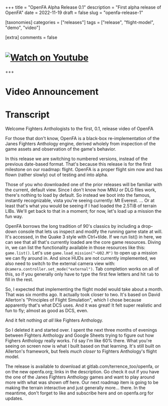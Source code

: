 +++
title = "OpenFA Alpha Release 0.1"
description = "First alpha release of OpenFA"
date = 2022-11-19
draft = false
slug = "openfa-release-1"

[taxonomies]
categories = ["releases"]
tags = ["release", "flight-model", "demo", "video"]

[extra]
comments = false
# [![Watch on Youtube](http://i3.ytimg.com/vi/2B49ljE7pGM/hqdefault.jpg)](https://www.youtube.com/watch?v=2B49ljE7pGM)
+++

# Video Announcement

# Transcript

Welcome Fighters Anthologists to the first, 0.1, release video of OpenFA

For those that don't know, OpenFA is a black-box re-implementation of the Janes
Fighters Anthology engine, derived wholely from inspection of the game assets and
observation of the game's behavior.

In this release we are switching to numbered versions, instead of the previous
date-based format. That's because this release is for the first milestone on our
roadmap: flight. OpenFA is a proper flight sim now and has flown (rather slowly)
out of testing and into alpha.

Those of you who downloaded one of the prior releases will be familiar with the
current, default view. Since I don't know how MNU or DLG files work, there's
nothing to load by default. So instead we boot into the famous, instantly
recognizable, vista you're seeing currently: Mt Everest. ... Or at least that's
what you would be seeing if I had loaded the 2.5TiB of terrain LIBs. We'll get
back to that in a moment; for now, let's load up a mission the fun way.

OpenFA borrows the long tradition of 90's classics by including a drop-down
console that lets us inspect and modify the running game state at will.  It's
accessed, in the Quake 3 style with Ctrl+tilde.  If we run list() in here, we
can see that all that's currently loaded are the core game resources. Diving in,
we can list the functionality available in those resources like this:
`game.list()`. Let's use `game.load_mission("~U02.M")` to open up a mission we
can fly around in. And since HUDs are not currently implemented, we also need to
switch to the external camera view with: `@camera.controller.set_mode("external")`.
Tab completion works on all of this, so if you generally only have to type the
first few letters and hit `tab` to fill in the rest.

So, I expected that implementing the flight model would take about a month. That
was six months ago. It actually took closer to two. It's based on
David Allerton's "Principles of Flight Simulation", which I chose because
apparently that's what DCS uses. And it was great! It felt super realistic and
fun to fly; almost as good as DCS, even.

And it felt nothing _at all_ like Fighters Anthology.

So I deleted it and started over. I spent the next three months of evenings
between Fighters Anthology and Google Sheets trying to figure out how Fighers
Anthology really works. I'd say I'm like 60% there. What you're seeing on screen
now is what I built based on that learning. It's still built on Allerton's
framework, but feels _much closer_ to Fighters Anthology's flight model.

The release is available to download at gitlab.com/terrence_too/openfa, or on
the new openfa.org; links in the description. Go check it out if you have the
one of the Janes Fighters Anthology games and want to play around more with what
was shown off here. Our next roadmap item is going to be making the terrain
interactive and just generally more... there. In the meantime, don't forget to
like and subscribe here and on openfa.org for updates.